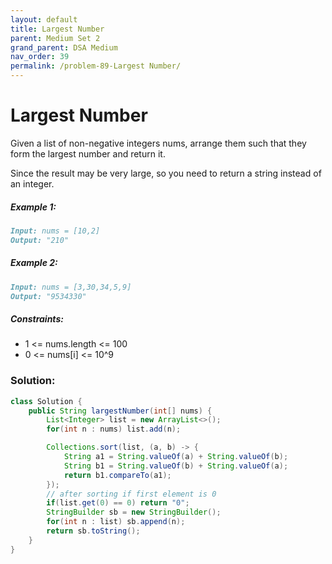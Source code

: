```yaml
---
layout: default
title: Largest Number
parent: Medium Set 2
grand_parent: DSA Medium
nav_order: 39
permalink: /problem-89-Largest Number/
---
```

# Largest Number
Given a list of non-negative integers nums, arrange them such that they form the largest number and return it.

Since the result may be very large, so you need to return a string instead of an integer.

##### Example 1:
```markdown
Input: nums = [10,2]
Output: "210"
```
##### Example 2:
```markdown
Input: nums = [3,30,34,5,9]
Output: "9534330"
```
##### Constraints:
* 1 <= nums.length <= 100
* 0 <= nums[i] <= 10^9

### Solution:
```java
class Solution {
    public String largestNumber(int[] nums) {
        List<Integer> list = new ArrayList<>();
        for(int n : nums) list.add(n);

        Collections.sort(list, (a, b) -> {
            String a1 = String.valueOf(a) + String.valueOf(b);
            String b1 = String.valueOf(b) + String.valueOf(a);
            return b1.compareTo(a1);
        });
        // after sorting if first element is 0
        if(list.get(0) == 0) return "0";
        StringBuilder sb = new StringBuilder();
        for(int n : list) sb.append(n);
        return sb.toString();
    }
}
```